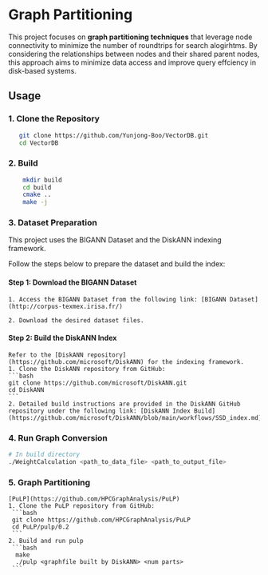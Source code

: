 # Graph Partitioning
This project focuses on **graph partitioning techniques** that leverage node connectivity to minimize the number of roundtrips for search alogirhtms. By considering the relationships between nodes and their shared parent nodes, this approach aims to minimize data access and improve query effciency in disk-based systems.

## Usage
### 1. Clone the Repository
 ```bash
    git clone https://github.com/Yunjong-Boo/VectorDB.git
    cd VectorDB
 ```
### 2. Build
 ```bash
     mkdir build
     cd build
     cmake ..
     make -j
 ```
### 3. Dataset Preparation
   This project uses the BIGANN Dataset and the DiskANN indexing framework.
   
   Follow the steps below to prepare the dataset and build the index:
   #### Step 1: Download the BIGANN Dataset
    1. Access the BIGANN Dataset from the following link: [BIGANN Dataset](http://corpus-texmex.irisa.fr/)
    
    2. Download the desired dataset files.
   #### Step 2: Build the DiskANN Index
    Refer to the [DiskANN repository](https://github.com/microsoft/DiskANN) for the indexing framework.
    1. Clone the DiskANN repository from GitHub:
    ```bash
    git clone https://github.com/microsoft/DiskANN.git
    cd DiskANN
    ```
    2. Detailed build instructions are provided in the DiskANN GitHub repository under the following link: [DiskANN Index Build](https://github.com/microsoft/DiskANN/blob/main/workflows/SSD_index.md)


### 4. Run Graph Conversion
 ```bash
 # In build directory
 ./WeightCalculation <path_to_data_file> <path_to_output_file>
 ```
### 5. Graph Partitioning
    [PuLP](https://github.com/HPCGraphAnalysis/PuLP)
    1. Clone the PuLP repository from GitHub:
     ```bash
     git clone https://github.com/HPCGraphAnalysis/PuLP
     cd PuLP/pulp/0.2
     ```
    2. Build and run pulp
     ```bash
      make
      ./pulp <graphfile built by DiskANN> <num parts>
     ```

